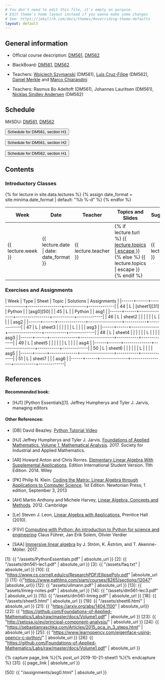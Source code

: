 ```yaml
---
# You don't need to edit this file, it's empty on purpose.
# Edit theme's home layout instead if you wanna make some changes
# See: https://jekyllrb.com/docs/themes/#overriding-theme-defaults
layout: default
---
```




## General information

- Official course description:
  [DM561](https://odinlister.sdu.dk/fagbesk/internkode/DM561/), [DM562](https://odinlister.sdu.dk/fagbesk/internkode/DM562/)

- BlackBoard: [DM561](https://e-learn.sdu.dk/webapps/blackboard/execute/courseMain?course_id=_410238_1), [DM562](https://e-learn.sdu.dk/webapps/blackboard/execute/courseMain?course_id=_410243_1)

- Teachers:
  [Wojciech Szymanski](https://portal.findresearcher.sdu.dk/da/persons/szymanski)
  (DM561),
  [Luís Cruz-Filipe](https://portal.findresearcher.sdu.dk/da/persons/lcf)
  (DM562), 
  [Daniel Merkle](https://imada.sdu.dk/~daniel) and [Marco Chiarandini](https://imada.sdu.dk/~marco)


- Teachers: Rasmus Bo Adeltoft (DM561), Johannes Lauritsen (DM561),
  [Nicklas Sindlev Andersen](https://imada.sdu.dk/~sindlev/) (DM562)

<!-- hmoel15@student.sdu.dk -->

## Schedule

MitSDU: <a
href="https://mitsdu.sdu.dk/skema/activity/N330024101/e19">DM561</a>, <a href="https://mitsdu.sdu.dk/skema/activity/N330025101/e19">DM562</a>


<button onclick="myFunction('h1')" class="w3-btn w3-cell
w3-left-align">Schedule for DM561, section H1 <i class="fa fa-caret-down"></i></button>
<div id="h1" class="w3-container w3-hide">

<div class="w3-responsive">

<!--
<iframe src="https://calendar.google.com/calendar/embed?showTitle=0&amp;showPrint=0&amp;showCalendars=0&amp;showTz=0&amp;height=600&amp;wkst=1&amp;bgcolor=%23FFFFFF&amp;src=egkljh81e5gn1qa11drhvli5g1quqn6e%40import.calendar.google.com&amp;color=%23853104&amp;src=i1sgtn4cueuhfc0o5u0aao73ikbrkuol%40import.calendar.google.com&amp;color=%23853104&amp;src=e_2_en%23weeknum%40group.v.calendar.google.com&amp;color=%23B1365F&amp;ctz=Europe%2FCopenhagen" style="border-width:0" width="960" height="600" frameborder="0" scrolling="no"></iframe>
-->

<div w3-include-html="./assets/dm561_h1.html"></div> 
<script>
w3.includeHTML();
</script>
</div>
</div>



<button onclick="myFunction('h2')" class="w3-btn w3-cell
w3-left-align">Schedule for DM561, section H2 <i class="fa fa-caret-down"></i></button>
<div id="h2" class="w3-container w3-hide">

<div class="w3-responsive">

<div w3-include-html="./assets/dm561_h2.html"></div> 
<script>
w3.includeHTML();
</script>
</div>
</div>





<button onclick="myFunction('dm562h2')" class="w3-btn w3-cell
w3-left-align">Schedule for DM562, section H1 <i class="fa fa-caret-down"></i></button>
<div id="dm562h2" class="w3-container w3-hide">

<div class="w3-responsive">

<div w3-include-html="./assets/dm562_h1.html"></div> 
<script>
w3.includeHTML();
</script>
</div>
</div>





## Contents

### Introductory Classes

<table>
<thead>
<tr>
<th width="5%">Week</th>
<th width="7%">Date</th>
<th width="7%">Teacher</th>
<th width="36%">Topics and Slides</th>
<th width="55%">Suggested reading</th>
</tr>
</thead>
{% for lecture in site.data.lectures %}
{% assign date_format = site.minima.date_format | default: "%b %-d" %}
<tbody>
<tr>
<td>{{ lecture.week }}</td>
<td>{{ lecture.date | date: date_format }}</td>
<td>
{{ lecture.teacher }}
</td>
<td>
{% if lecture.turl %}
<a class="post-link" href="{{ lecture.turl | absolute_url }}">{{ lecture.topics | escape }}</a> 
{% else %}
{{ lecture.topics | escape }}
{% endif %}
</td>
<td>{{ lecture.sug_reading }}</td>
</tr>
</tbody>
{% endfor %}
</table>



### Exercises and Assignments





| Week | Type | Sheet        | Topic  	 | Solutions | Assignments |
|------+------+--------------+-----------------+-----------+-------------|
|   44 | L    | [sheet1][31] | Python          |           | [asg0][50]  |
|   45 | L    |              | Python          |           | asg1        |
|------+------+--------------+-----------------+-----------+-------------|
|   46 | L    | sheet2       |                 |           |             |
|      | L    |              |                 |           | asg2        |
|------+------+--------------+-----------------+-----------+-------------|
|   47 | L    | sheet3       |                 |           |             |
|      | L    |              |                 |           | asg3        |
|------+------+--------------+-----------------+-----------+-------------|
|   48 | L    | sheet4       |                 |           |             |
|      | L    |              |                 |           | asg3        |
|------+------+--------------+-----------------+-----------+-------------|
|   49 | L    | sheet5       |                 |           |             |
|      | L    |              |                 |           | asg4        |
|------+------+--------------+-----------------+-----------+-------------|
|   50 | L    | sheet6       |                 |           |             |
|      | L    |              |                 |           | asg5        |
|------+------+--------------+-----------------+-----------+-------------|
|   51 | L    | sheet7       |                 |           | asg6        |
|------+------+--------------+-----------------+-----------+-------------|












## References 

#### Recommended book:

- [HJ1] [Python Essentials][1]. Jeffrey Humpherys and Tyler J. Jarvis, managing editors

<!--
- [HJ2] [Labs for Foundations of Applied Mathematics. Volume 1. Mathematical Analysis](2)
  Jeffrey Humpherys and Tyler J. Jarvis, managing editors
-->

  
#### Other References:

- [DB] David Beazley. [Python Tutorial Video](https://www.youtube.com/watch?v=lyDLAutA88s)

- [HJ] Jeffrey Humpherys and Tyler
  J. Jarvis. [Foundations of Applied Mathematics. Volume 1. Mathematical Analysis](http://bookstore.siam.org/ot152/). 2017. Society
  for Industrial and Applied Mathematics.

- [AR] Howard Anton and Chris Rorres. [Elementary Linear Algebra With
  Supplemental Applications](http://eu.wiley.com/WileyCDA/WileyTitle/productCd-1118677455.html). Edition
  International Student Version. 11th Edition. 2014. Wiley


- [PK] Philip N. Klein. [Coding the Matrix: Linear Algebra through
  Applications to Computer
  Science](https://www.amazon.com/dp/0615880991/). 1st Edition.
  Newtonian Press; 1 edition, September 3, 2013

 

- [AH] Martin Anthony and Michele Harvey, [Linear Algebra, Concepts and Methods](http://www.cambridge.org/us/academic/subjects/mathematics/algebra/linear-algebra-concepts-and-methods). 2012. Cambridge


- [Le] Steven J. Leon, [Linear Algebra with
  Applications](http://wps.aw.com/leon_linearalg_9/), Prentice Hall
  (2010).


- [FSV] [Computing with Python: An introduction to Python for science and engineering](http://www.pearson.ch/1471/9780273786436/Computing-with-Python-An-introduction-to.aspx)
  Claus Führer, Jan Erik Solem, Olivier Verdier



- [SAA] [Immersive linear algebra](http://immersivemath.com/ila/index.html) by J. Ström, K. Åström, and
  T. Akenine-Möller. 2017.




[1]: {{ "/assets/PythonEssentials.pdf" | absolute_url }}
[2]: {{ "/assets/dm561-lec1.pdf" | absolute_url }}
[3]: {{ "/assets/faq.txt" | absolute_url }}
[10]: {{ "https://www.cs.cornell.edu/cv/ResearchPDF/EllipsePoly.pdf" |absolute_url }}
[11]: {{"https://www.pathlms.com/siam/courses/8265/sections/12047" |absolute_url}}
[12]: {{ "assets/ullmann.pdf" | absolute_url }}
[13]: {{ "assets/linreg-notes.pdf" | absolute_url }}
[14]: {{ "/assets/dm561-lec3.pdf" | absolute_url }}
[15]: {{ "/assets/dm561-linreg.pdf" | absolute_url }}
[18]: {{ "/assets/sheet5.html" | absolute_url }}
[19]: {{ "/assets/sheet6.html" | absolute_url }}
[21]: {{ "https://arxiv.org/abs/1404.1100" | absolute_url}}
[22]: {{ "https://github.com/Foundations-of-Applied-Mathematics/Labs/raw/master/docs/Volume1.pdf" | absolute_url }}
[23]: {{ "http://setosa.io/ev/principal-component-analysis/" | absolute_url }}
[24]: {{ "https://sebastianraschka.com/Articles/2015_pca_in_3_steps.html" | absolute_url }}
[25]: {{ "https://www.learnopencv.com/eigenface-using-opencv-c-python/" | absolute_url }}
[26]: {{ "https://github.com/Foundations-of-Applied-Mathematics/Labs/raw/master/docs/Volume1.pdf" | absolute_url }}







{% capture page_link %}{% post_url 2019-10-21-sheet1 %}{% endcapture %}
[31]: {{ page_link | absolute_url }}

[50]: {{ "/assignments/asg0.html" | absolute_url }}

<!--

[32]: {{ "assets/ex-week46.pdf" | absolute_url }}
[33]: {{ 2018-11-16-sheet3 | link_format }}
[34]: {{ "assets/ex-week47.pdf" | absolute_url }}
{% capture page_link %}{% post_url 2018-11-26-sheet5 %}{% endcapture %}
[35]: {{ page_link | absolute_url }}
{% capture page_link %}{% post_url 2018-12-04-sheet6 %}{% endcapture %}
[36]: {{ page_link | absolute_url }}
[37]: {{ "/assets/ex-week51.pdf" | absolute_url }}


[51]: {{ post_url 2018-11-11-asg1 }}
[52]: {{ post_url 2018-11-21-asg2 }}
[53]: {{ post_url 2018-11-28-asg3 }}
[54]: {{ "/assets/asg4.pdf" | absolute_url }}
[55]: {{ "/assets/asg5.pdf" | absolute_url }}
[56]: {{ post_url 2018-12-21-asg6 }}


[99]: {{ "/assets/reexam.pdf" | absolute_url }}


-->
